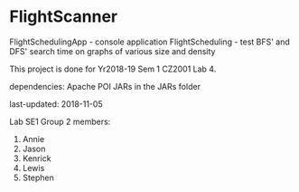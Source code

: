 # FlightScanner

FlightSchedulingApp - console application
FlightScheduling - test BFS' and DFS' search time on graphs of various size and density

This project is done for Yr2018-19 Sem 1 CZ2001 Lab 4.

dependencies: 
Apache POI JARs in the JARs folder

last-updated: 2018-11-05

Lab SE1 Group 2 members:
1. Annie
2. Jason
3. Kenrick
4. Lewis
5. Stephen
